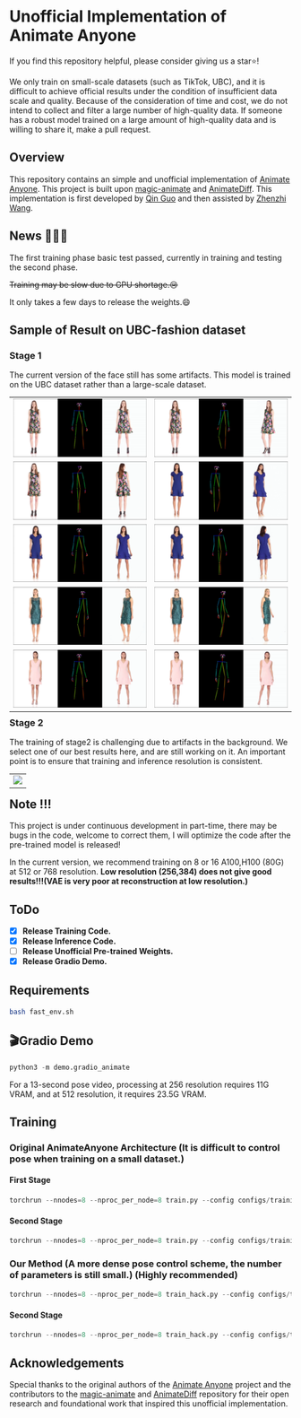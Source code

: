 # Unofficial Implementation of Animate Anyone

If you find this repository helpful, please consider giving us a star⭐!

We only train on small-scale datasets (such as TikTok, UBC), and it is difficult to achieve official results under the condition of insufficient data scale and quality. Because of the consideration of time and cost, we do not intend to collect and filter a large number of high-quality data. If someone has a robust model trained on a large amount of high-quality data and is willing to share it, make a pull request.

## Overview
This repository contains an simple and unofficial implementation of [Animate Anyone](https://humanaigc.github.io/animate-anyone/). This project is built upon [magic-animate](https://github.com/magic-research/magic-animate/tree/main) and [AnimateDiff](https://github.com/guoyww/AnimateDiff). This implementation is first developed by [Qin Guo](https://github.com/guoqincode) and then assisted by [Zhenzhi Wang](https://zhenzhiwang.github.io/).

## News 🤗🤗🤗
The first training phase basic test passed, currently in training and testing the second phase.

~~Training may be slow due to GPU shortage.😢~~

It only takes a few days to release the weights.😄

## Sample of Result on UBC-fashion dataset
### Stage 1
The current version of the face still has some artifacts.  This model is trained on the UBC dataset rather than a large-scale dataset.
<table class="center">
    <tr><td><img src="./assets/stage1/1.png"></td><td><img src="./assets/stage1/2.png"></td></tr>
    <tr><td><img src="./assets/stage1/3.png"></td><td><img src="./assets/stage1/8.png"></td></tr>
    <tr><td><img src="./assets/stage1/9.png"></td><td><img src="./assets/stage1/10.png"></td></tr>
    <tr><td><img src="./assets/stage1/4.png"></td><td><img src="./assets/stage1/5.png"></td></tr>
    <tr><td><img src="./assets/stage1/6.png"></td><td><img src="./assets/stage1/7.png"></td></tr>

</table>
<p style="margin-left: 2em; margin-top: -1em"></p>

### Stage 2
The training of stage2 is challenging due to artifacts in the background. We select one of our best results here, and are still working on it. An important point is to ensure that training and inference resolution is consistent.
<table class="center">
    <tr><td><img src="./assets/stage2/1.gif"></td></tr>

</table>
<p style="margin-left: 2em; margin-top: -1em"></p>


## Note !!!
This project is under continuous development in part-time, there may be bugs in the code, welcome to correct them, I will optimize the code after the pre-trained model is released!

In the current version, we recommend training on 8 or 16 A100,H100 (80G) at 512 or 768 resolution. **Low resolution (256,384) does not give good results!!!(VAE is very poor at reconstruction at low resolution.)**

## ToDo
- [x] **Release Training Code.**
- [x] **Release Inference Code.** 
- [ ] **Release Unofficial Pre-trained Weights.**
- [x] **Release Gradio Demo.**

## Requirements

```bash
bash fast_env.sh
```

## 🎬Gradio Demo
```python
python3 -m demo.gradio_animate
```
For a 13-second pose video, processing at 256 resolution requires 11G VRAM, and at 512 resolution, it requires 23.5G VRAM.

## Training
### Original AnimateAnyone Architecture (It is difficult to control pose when training on a small dataset.)
#### First Stage

```python
torchrun --nnodes=8 --nproc_per_node=8 train.py --config configs/training/train_stage_1.yaml
```

#### Second Stage

```python
torchrun --nnodes=8 --nproc_per_node=8 train.py --config configs/training/train_stage_2.yaml
```

### Our Method (A more dense pose control scheme, the number of parameters is still small.) (Highly recommended)
```python
torchrun --nnodes=8 --nproc_per_node=8 train_hack.py --config configs/training/train_stage_1.yaml
```

#### Second Stage

```python
torchrun --nnodes=8 --nproc_per_node=8 train_hack.py --config configs/training/train_stage_2.yaml
```


## Acknowledgements
Special thanks to the original authors of the [Animate Anyone](https://humanaigc.github.io/animate-anyone/) project and the contributors to the [magic-animate](https://github.com/magic-research/magic-animate/tree/main) and [AnimateDiff](https://github.com/guoyww/AnimateDiff) repository for their open research and foundational work that inspired this unofficial implementation.
